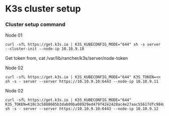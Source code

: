 # K3s cluster setup

### Cluster setup command
Node 01
```
curl -sfL https://get.k3s.io | K3S_KUBECONFIG_MODE="644" sh -s server --cluster-init --node-ip 10.10.9.10
```

Get token from, cat /var/lib/rancher/k3s/server/node-token

Node 02
```
curl -sfL https://get.k3s.io | K3S_KUBECONFIG_MODE="644" K3S_TOKEN=<> sh -s - server --server https://10.10.9.10:6443 --node-ip 10.10.9.11
```

Node 02
```
curl -sfL https://get.k3s.io | K3S_KUBECONFIG_MODE="644" K3S_TOKEN=K10c3c5888605b3dab09ba08929ed479f42e2428ac4e27aac55617dfc984ab66fb4::server:34af4f9e122f3769bd61274124d40f29 sh -s - server --server https://10.10.9.10:6443 --node-ip 10.10.9.12
```
